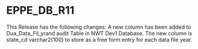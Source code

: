 # EPPE_DB_R11
This Release has the following changes:
A new column has been added to Dua_Data_Fil_yrand audit  Table in NWT Dev1 Database. 
The new column is state_cd varchar2(100) to store as a free form entry for each data file year. 
